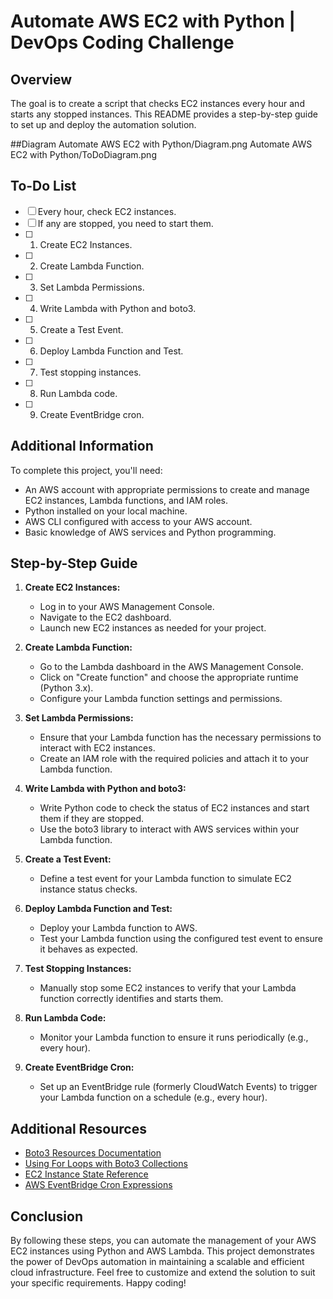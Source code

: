 # Automate AWS EC2 with Python | DevOps Coding Challenge

## Overview
The goal is to create a script that checks EC2 instances every hour and starts any stopped instances. This README provides a step-by-step guide to set up and deploy the automation solution.

##Diagram
Automate AWS EC2 with Python/Diagram.png
Automate AWS EC2 with Python/ToDoDiagram.png

## To-Do List
- [ ] Every hour, check EC2 instances.
- [ ] If any are stopped, you need to start them.
- [ ] 1. Create EC2 Instances.
- [ ] 2. Create Lambda Function.
- [ ] 3. Set Lambda Permissions.
- [ ] 4. Write Lambda with Python and boto3.
- [ ] 5. Create a Test Event.
- [ ] 6. Deploy Lambda Function and Test.
- [ ] 7. Test stopping instances.
- [ ] 8. Run Lambda code.
- [ ] 9. Create EventBridge cron.

## Additional Information
To complete this project, you'll need:
- An AWS account with appropriate permissions to create and manage EC2 instances, Lambda functions, and IAM roles.
- Python installed on your local machine.
- AWS CLI configured with access to your AWS account.
- Basic knowledge of AWS services and Python programming.

## Step-by-Step Guide
1. **Create EC2 Instances:**
   - Log in to your AWS Management Console.
   - Navigate to the EC2 dashboard.
   - Launch new EC2 instances as needed for your project.

2. **Create Lambda Function:**
   - Go to the Lambda dashboard in the AWS Management Console.
   - Click on "Create function" and choose the appropriate runtime (Python 3.x).
   - Configure your Lambda function settings and permissions.

3. **Set Lambda Permissions:**
   - Ensure that your Lambda function has the necessary permissions to interact with EC2 instances.
   - Create an IAM role with the required policies and attach it to your Lambda function.

4. **Write Lambda with Python and boto3:**
   - Write Python code to check the status of EC2 instances and start them if they are stopped.
   - Use the boto3 library to interact with AWS services within your Lambda function.

5. **Create a Test Event:**
   - Define a test event for your Lambda function to simulate EC2 instance status checks.

6. **Deploy Lambda Function and Test:**
   - Deploy your Lambda function to AWS.
   - Test your Lambda function using the configured test event to ensure it behaves as expected.

7. **Test Stopping Instances:**
   - Manually stop some EC2 instances to verify that your Lambda function correctly identifies and starts them.

8. **Run Lambda Code:**
   - Monitor your Lambda function to ensure it runs periodically (e.g., every hour).

9. **Create EventBridge Cron:**
   - Set up an EventBridge rule (formerly CloudWatch Events) to trigger your Lambda function on a schedule (e.g., every hour).

## Additional Resources

- [Boto3 Resources Documentation](https://boto3.amazonaws.com/v1/documentation/api/latest/guide/resources.html)
- [Using For Loops with Boto3 Collections](https://boto3.amazonaws.com/v1/documentation/api/latest/guide/collections.html)
- [EC2 Instance State Reference](https://boto3.amazonaws.com/v1/documentation/api/latest/reference/services/ec2/instance/state.html)
- [AWS EventBridge Cron Expressions](https://docs.aws.amazon.com/eventbridge/latest/userguide/eb-cron-expressions.html)

## Conclusion
By following these steps, you can automate the management of your AWS EC2 instances using Python and AWS Lambda. This project demonstrates the power of DevOps automation in maintaining a scalable and efficient cloud infrastructure. Feel free to customize and extend the solution to suit your specific requirements. Happy coding!
